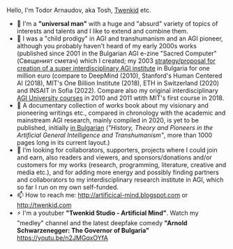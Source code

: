 <!--- ### Hi! 👋 --->

<!--
**Twenkid/Twenkid** is a ✨ _special_ ✨ repository because its `README.md` (this file) appears on your GitHub profile.

Here are some ideas to get you started:

- 🔭 I’m currently working on ...
- 🌱 I’m currently learning ...
- 👯 I’m looking to collaborate on ...
- 🤔 I’m looking for help with ...
- 💬 Ask me about ...
- 📫 How to reach me: ...
- 😄 Pronouns: ...
- ⚡ Fun fact: ...
-->
Hello, I'm Todor Arnaudov, aka Tosh, <a href="http://artificial-mind.blogspot.bg/2008/04/twenkid.html">Twenkid</a> etc.
- 🌱 I'm a <b>"universal man"</b> with a huge and "absurd" variety of topics of interests and talents and I like to extend and combine them.
- 🌱 I was a "child prodigy" in AGI and transhumanism and an AGI pioneer, although you probably haven't heard of my early 2000s works (published since 2001 in the Bulgarian AGI e-zine "Sacred Computer" (Свещеният сметач) which I created; my 2003 <a href="https://translate.google.com/translate?sl=auto&tl=en&u=https://artificial-mind.blogspot.com/2020/07/interdisciplinary-research-institute.html">strategy/proposal for creation of a super interdisciplinary AGI institute</a> in Bulgaria for one million euro (compare to DeepMind (2010), Stanford's Human Centered AI (2018), MIT's One Billion Institute (2018), ETH in Switzerland (2020) and INSAIT in Sofia (2022). Compare also my original interdisciplinary <a href="http://artificial-mind.blogspot.com/2010/04/universal-artificial-intelligence.html">AGI University courses</a> in 2010 and 2011 wtith MIT's first course in 2018.
- 💬 A documentary collection of works book about my visionary and pioneering writings etc., compared in chronology with the academic and mainstream AGI research, mainly compiled in 2020, is yet to be published, initially <a href="https://artificial-mind.blogspot.com/2022/01/transhumanism-spirdonov-20-years-after-Sacred-Computer-Smetach.html">in Bulgarian</a> (<i>"History, Theory and Pioneers in the Artificial General Intelligence and Transhumanism"</i>, more than 1000 pages long in its current layout.)
- 👯 I’m looking for collaborators, supporters, projects where I could join and earn, also readers and viewers, and sponsors/donations and/or customers for my works (research, programming, literature, creative and media etc.), and for adding more energy and possibly finding partners and collaborators to my interdisciplinary research institute in AGI, which so far I run on my own self-funded.
- 📫 How to reach me: http://artificical-mind.blogspot.com  or  http://twenkid.com
- ⚡ I'm a youtuber <b>"Twenkid Studio - Artificial Mind"</b>. Watch my "medley" channel and the latest deepfake comedy <b>"Arnold Schwarzenegger: The Governor of Bulgaria"</b> https://youtu.be/n2JMGqxOYfA 
